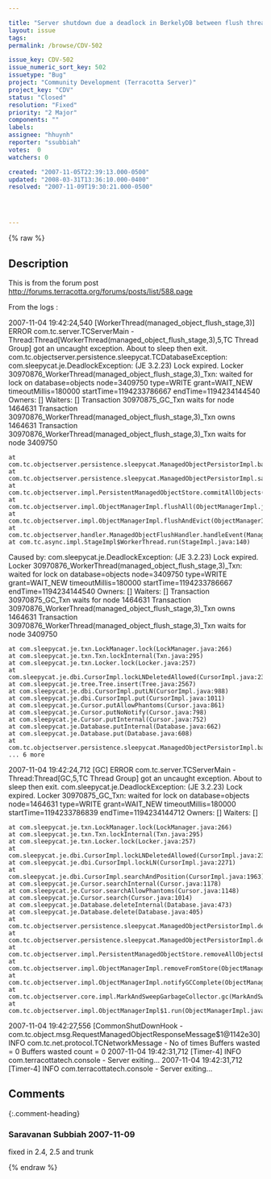 ```yaml
---

title: "Server shutdown due a deadlock in BerkelyDB between flush thread and GC thread."
layout: issue
tags: 
permalink: /browse/CDV-502

issue_key: CDV-502
issue_numeric_sort_key: 502
issuetype: "Bug"
project: "Community Development (Terracotta Server)"
project_key: "CDV"
status: "Closed"
resolution: "Fixed"
priority: "2 Major"
components: ""
labels: 
assignee: "hhuynh"
reporter: "ssubbiah"
votes:  0
watchers: 0

created: "2007-11-05T22:39:13.000-0500"
updated: "2008-03-31T13:36:10.000-0400"
resolved: "2007-11-09T19:30:21.000-0500"




---
```


{% raw %}

## Description

<div markdown="1" class="description">

This is from the forum post  http://forums.terracotta.org/forums/posts/list/588.page



From the logs :


2007-11-04 19:42:24,540 [WorkerThread(managed\_object\_flush\_stage,3)] ERROR com.tc.server.TCServerMain - Thread:Thread[WorkerThread(managed\_object\_flush\_stage,3),5,TC Thread Group] got an uncaught exception.  About to sleep then exit.
 com.tc.objectserver.persistence.sleepycat.TCDatabaseException: com.sleepycat.je.DeadlockException: (JE 3.2.23) Lock expired. Locker 30970876\_WorkerThread(managed\_object\_flush\_stage,3)\_Txn: waited for lock on database=objects node=3409750 type=WRITE grant=WAIT\_NEW timeoutMillis=180000 startTime=1194233786667 endTime=1194234144540
 Owners: [<LockInfo locker="30970875\_GC\_Txn" type="WRITE"/>]
 Waiters: []
 Transaction 30970875\_GC\_Txn waits for node 1464631
 Transaction 30970876\_WorkerThread(managed\_object\_flush\_stage,3)\_Txn owns 1464631 <LockInfo locker="30970876\_WorkerThread(managed\_object\_flush\_stage,3)\_Txn" type="WRITE"/>
 Transaction 30970876\_WorkerThread(managed\_object\_flush\_stage,3)\_Txn waits for  node 3409750
 
 	at com.tc.objectserver.persistence.sleepycat.ManagedObjectPersistorImpl.basicSaveObject(ManagedObjectPersistorImpl.java:280)
 	at com.tc.objectserver.persistence.sleepycat.ManagedObjectPersistorImpl.saveAllObjects(ManagedObjectPersistorImpl.java:315)
 	at com.tc.objectserver.impl.PersistentManagedObjectStore.commitAllObjects(PersistentManagedObjectStore.java:81)
 	at com.tc.objectserver.impl.ObjectManagerImpl.flushAll(ObjectManagerImpl.java:614)
 	at com.tc.objectserver.impl.ObjectManagerImpl.flushAndEvict(ObjectManagerImpl.java:801)
 	at com.tc.objectserver.handler.ManagedObjectFlushHandler.handleEvent(ManagedObjectFlushHandler.java:22)
 	at com.tc.async.impl.StageImpl$WorkerThread.run(StageImpl.java:140)
 Caused by: com.sleepycat.je.DeadlockException: (JE 3.2.23) Lock expired. Locker 30970876\_WorkerThread(managed\_object\_flush\_stage,3)\_Txn: waited for lock on database=objects node=3409750 type=WRITE grant=WAIT\_NEW timeoutMillis=180000 startTime=1194233786667 endTime=1194234144540
 Owners: [<LockInfo locker="30970875\_GC\_Txn" type="WRITE"/>]
 Waiters: []
 Transaction 30970875\_GC\_Txn waits for node 1464631
 Transaction 30970876\_WorkerThread(managed\_object\_flush\_stage,3)\_Txn owns 1464631 <LockInfo locker="30970876\_WorkerThread(managed\_object\_flush\_stage,3)\_Txn" type="WRITE"/>
 Transaction 30970876\_WorkerThread(managed\_object\_flush\_stage,3)\_Txn waits for  node 3409750
 
 	at com.sleepycat.je.txn.LockManager.lock(LockManager.java:266)
 	at com.sleepycat.je.txn.Txn.lockInternal(Txn.java:295)
 	at com.sleepycat.je.txn.Locker.lock(Locker.java:257)
 	at com.sleepycat.je.dbi.CursorImpl.lockLNDeletedAllowed(CursorImpl.java:2349)
 	at com.sleepycat.je.tree.Tree.insert(Tree.java:2567)
 	at com.sleepycat.je.dbi.CursorImpl.putLN(CursorImpl.java:988)
 	at com.sleepycat.je.dbi.CursorImpl.put(CursorImpl.java:1011)
 	at com.sleepycat.je.Cursor.putAllowPhantoms(Cursor.java:861)
 	at com.sleepycat.je.Cursor.putNoNotify(Cursor.java:798)
 	at com.sleepycat.je.Cursor.putInternal(Cursor.java:752)
 	at com.sleepycat.je.Database.putInternal(Database.java:662)
 	at com.sleepycat.je.Database.put(Database.java:608)
 	at com.tc.objectserver.persistence.sleepycat.ManagedObjectPersistorImpl.basicSaveObject(ManagedObjectPersistorImpl.java:270)
 	... 6 more
 2007-11-04 19:42:24,712 [GC] ERROR com.tc.server.TCServerMain - Thread:Thread[GC,5,TC Thread Group] got an uncaught exception.  About to sleep then exit.
 com.sleepycat.je.DeadlockException: (JE 3.2.23) Lock expired. Locker 30970875\_GC\_Txn: waited for lock on database=objects node=1464631 type=WRITE grant=WAIT\_NEW timeoutMillis=180000 startTime=1194233786839 endTime=1194234144712
 Owners: [<LockInfo locker="30970876\_WorkerThread(managed\_object\_flush\_stage,3)\_Txn" type="WRITE"/>]
 Waiters: []
 
 	at com.sleepycat.je.txn.LockManager.lock(LockManager.java:266)
 	at com.sleepycat.je.txn.Txn.lockInternal(Txn.java:295)
 	at com.sleepycat.je.txn.Locker.lock(Locker.java:257)
 	at com.sleepycat.je.dbi.CursorImpl.lockLNDeletedAllowed(CursorImpl.java:2349)
 	at com.sleepycat.je.dbi.CursorImpl.lockLN(CursorImpl.java:2271)
 	at com.sleepycat.je.dbi.CursorImpl.searchAndPosition(CursorImpl.java:1963)
 	at com.sleepycat.je.Cursor.searchInternal(Cursor.java:1178)
 	at com.sleepycat.je.Cursor.searchAllowPhantoms(Cursor.java:1148)
 	at com.sleepycat.je.Cursor.search(Cursor.java:1014)
 	at com.sleepycat.je.Database.deleteInternal(Database.java:473)
 	at com.sleepycat.je.Database.delete(Database.java:405)
 	at com.tc.objectserver.persistence.sleepycat.ManagedObjectPersistorImpl.deleteObjectByID(ManagedObjectPersistorImpl.java:358)
 	at com.tc.objectserver.persistence.sleepycat.ManagedObjectPersistorImpl.deleteAllObjectsByID(ManagedObjectPersistorImpl.java:372)
 	at com.tc.objectserver.impl.PersistentManagedObjectStore.removeAllObjectsByIDNow(PersistentManagedObjectStore.java:86)
 	at com.tc.objectserver.impl.ObjectManagerImpl.removeFromStore(ObjectManagerImpl.java:600)
 	at com.tc.objectserver.impl.ObjectManagerImpl.notifyGCComplete(ObjectManagerImpl.java:585)
 	at com.tc.objectserver.core.impl.MarkAndSweepGarbageCollector.gc(MarkAndSweepGarbageCollector.java:176)
 	at com.tc.objectserver.impl.ObjectManagerImpl$1.run(ObjectManagerImpl.java:686)
 2007-11-04 19:42:27,556 [CommonShutDownHook - com.tc.object.msg.RequestManagedObjectResponseMessage$1@1142e30] INFO com.tc.net.protocol.TCNetworkMessage - No of times Buffers wasted = 0 Buffers wasted count = 0
 2007-11-04 19:42:31,712 [Timer-4] INFO com.terracottatech.console - Server exiting...
 2007-11-04 19:42:31,712 [Timer-4] INFO com.terracottatech.console - Server exiting...
 

</div>

## Comments


{:.comment-heading}
### **Saravanan Subbiah** <span class="date">2007-11-09</span>

<div markdown="1" class="comment">

fixed in 2.4, 2.5 and trunk

</div>



{% endraw %}
